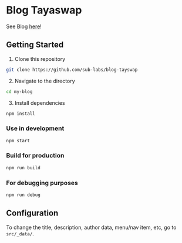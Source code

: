 # Blog Tayaswap

See Blog [here](https://blog.tayaswap.xyz)!

## Getting Started
1. Clone this repository
```bash
git clone https://github.com/sub-labs/blog-tayswap
```
2. Navigate to the directory
```bash
cd my-blog
```
3. Install dependencies
```bash
npm install
```

### Use in development
```bash
npm start
```

### Build for production
```bash
npm run build
```

### For debugging purposes
```bash
npm run debug
```

## Configuration
To change the title, description, author data, menu/nav item, etc, go to `src/_data/`.
